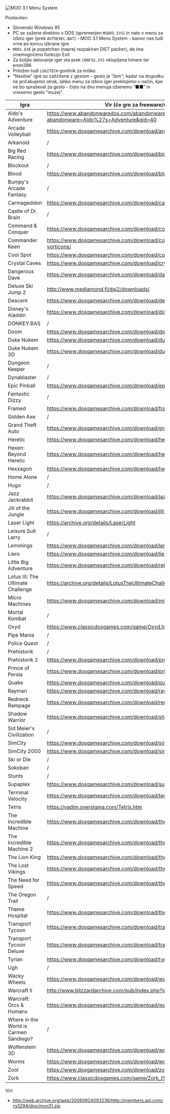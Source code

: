 ![MOO 3.1 Menu System](https://raw.githubusercontent.com/markostamcar/muzej.si/master/no-lan/moo31.jpg)

Postavitev:
- Slovenski Windows 95
- PC se zažene direktno v DOS (spremenjen `MSDOS.SYS`) in nato v menu za izbiro iger (prek `AUTOEXEC.BAT`) - MOO 3.1 Menu System - kamor nas tudi vrne po koncu izbrane igre
- `MOO1.EXE` je popatchan (naprej razpakiran DIET packer), da ima onemogočeno funkcijo Exit
- Za boljše delovanje iger sta prek `CONFIG.SYS` vklopljena himem ter emm386
- Priložen tudi `LOGITECH` gonilnik za miško
- "Nasilne" igre so zaščitene z geslom - geslo je "ibm"; kadar na dogodku ne pričakujemo otrok, lahko menu za izbiro iger preklopimo v način, kjer ne bo spraševal za geslo - čisto na dnu menuja izberemo “■■” in vnesemo geslo "muzej".

| Igra | Vir (če gre za freeware/shareware/demo) |
|-|-|
| Aldo's Adventure | https://www.abandonwaredos.com/abandonware-game.php?abandonware=Aldo%27s+Adventure&gid=40 |
| Arcade Volleyball | https://www.dosgamesarchive.com/download/arcade-volleyball/ |
| Arkanoid | / |
| Big Red Racing | https://www.dosgamesarchive.com/download/big-red-racing/ |
| Blockout | / |
| Blood | https://www.dosgamesarchive.com/download/blood/ |
| Bumpy's Arcade Fantasy | / |
| Carmageddon | https://www.dosgamesarchive.com/download/carmageddon/ |
| Castle of Dr. Brain | / |
| Command & Conquer | https://www.dosgamesarchive.com/download/command-and-conquer/ |
| Commander Keen | https://www.dosgamesarchive.com/download/commander-keen-invasion-of-the-vorticons/ |
| Cool Spot | https://www.dosgamesarchive.com/download/cool-spot/ |
| Crystal Caves | https://www.dosgamesarchive.com/download/crystal-caves/ |
| Dangerous Dave | https://www.dosgamesarchive.com/download/dangerous-dave/ |
| Deluxe Ski Jump 2 | http://www.mediamond.fi/dsj2/downloads/ |
| Descent | https://www.dosgamesarchive.com/download/descent/ |
| Disney's Aladdin | https://www.dosgamesarchive.com/download/disneys-aladdin/ |
| DONKEY.BAS | / |
| Doom | https://www.dosgamesarchive.com/download/doom/ |
| Duke Nukem | https://www.dosgamesarchive.com/download/duke-nukem/ |
| Duke Nukem 3D | https://www.dosgamesarchive.com/download/duke-nukem-3d/ |
| Dungeon Keeper | / |
| Dynablaster | / |
| Epic Pinball | https://www.dosgamesarchive.com/download/epic-pinball/ |
| Fantastic Dizzy | / |
| Framed | https://www.dosgamesarchive.com/download/framed/ |
| Golden Axe | / |
| Grand Theft Auto | https://www.dosgamesarchive.com/download/grand-theft-auto/ |
| Heretic | https://www.dosgamesarchive.com/download/heretic/ |
| Hexen: Beyond Heretic | https://www.dosgamesarchive.com/download/hexen-beyond-heretic/ |
| Hexxagon | https://www.dosgamesarchive.com/download/hexxagon/ |
| Home Alone | / |
| Hugo | / |
| Jazz Jackrabbit | https://www.dosgamesarchive.com/download/jazz-jackrabbit/ |
| Jill of the Jungle | https://www.dosgamesarchive.com/download/jill-of-the-jungle/ |
| Laser Light | https://archive.org/details/LaserLight |
| Leisure Suit Larry | / |
| Lemmings | https://www.dosgamesarchive.com/download/lemmings/ |
| Liero | https://www.dosgamesarchive.com/download/liero/ |
| Little Big Adventure | https://www.dosgamesarchive.com/download/relentless-twinsens-adventure/ |
| Lotus III: The Ultimate Challenge | https://archive.org/details/LotusTheUltimateChallenge_1020 |
| Micro Machines | https://www.dosgamesarchive.com/download/micro-machines/ |
| Mortal Kombat | / |
| Oxyd | https://www.classicdosgames.com/game/Oxyd.html |
| Pipe Mania | / |
| Police Quest | / |
| Prehistorik | / |
| Prehistorik 2 | https://www.dosgamesarchive.com/download/prehistorik-2/ |
| Prince of Persia | https://www.dosgamesarchive.com/download/prince-of-persia/ |
| Quake | https://www.dosgamesarchive.com/download/quake/ |
| Rayman | https://www.dosgamesarchive.com/download/rayman/ |
| Redneck Rampage | https://www.dosgamesarchive.com/download/redneck-rampage/ |
| Shadow Warrior | https://www.dosgamesarchive.com/download/shadow-warrior/ |
| Sid Meier's Civilization | / |
| SimCity | https://www.dosgamesarchive.com/download/simcity/ |
| SimCity 2000 | https://www.dosgamesarchive.com/download/simcity-2000/ |
| Ski or Die | / |
| Sokoban | / |
| Stunts | / |
| Supaplex | https://www.dosgamesarchive.com/download/supaplex/ |
| Terminal Velocity | https://www.dosgamesarchive.com/download/terminal-velocity/ |
| Tetris | https://vadim.oversigma.com/Tetris.htm |
| The Incredible Machine | https://www.dosgamesarchive.com/download/the-incredible-machine/ |
| The Incredible Machine 2 | https://www.dosgamesarchive.com/download/the-incredible-machine-2/ |
| The Lion King | https://www.dosgamesarchive.com/download/the-lion-king/ |
| The Lost Vikings | https://www.dosgamesarchive.com/download/the-lost-vikings/ |
| The Need for Speed | https://www.dosgamesarchive.com/download/the-need-for-speed/ |
| The Oregon Trail | / |
| Theme Hospital | https://www.dosgamesarchive.com/download/theme-hospital/ |
| Transport Tycoon | https://www.dosgamesarchive.com/download/transport-tycoon/ |
| Transport Tycoon Deluxe | https://www.dosgamesarchive.com/download/transport-tycoon-deluxe/ |
| Tyrian | https://www.dosgamesarchive.com/download/tyrian/ |
| Ugh | / |
| Wacky Wheels | https://www.dosgamesarchive.com/download/wacky-wheels/ |
| Warcraft II | http://www.blizzardarchive.com/pub/index.php?id=war2 |
| Warcraft: Orcs & Humans | https://www.dosgamesarchive.com/download/warcraft-orcs-and-humans/ |
| Where in the World is Carmen Sandiego? | / |
| Wolfenstein 3D | https://www.dosgamesarchive.com/download/wolfenstein-3d/ |
| Worms | https://www.dosgamesarchive.com/download/worms/ |
| Zool | https://www.dosgamesarchive.com/download/zool/ |
| Zork | https://www.classicdosgames.com/game/Zork_I%3A_The_Great_Underground_Empire.html |

Viri:
- http://web.archive.org/web/20060924093236/http://members.aol.com/rg3294/dos/moo31.zip
